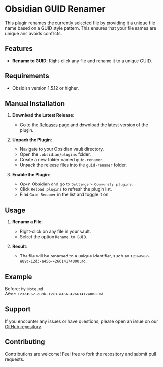 # Obsidian GUID Renamer

This plugin renames the currently selected file by providing it a unique file name based on a GUID style pattern. This ensures that your file names are unique and avoids conflicts.

## Features

- **Rename to GUID**: Right-click any file and rename it to a unique GUID.

## Requirements

- Obsidian version 1.5.12 or higher.

## Manual Installation

1. **Download the Latest Release**:
   - Go to the [Releases](https://github.com/taskscape/ObsidianUniqueFileName/releases) page and download the latest version of the plugin.

2. **Unpack the Plugin**:
   - Navigate to your Obsidian vault directory.
   - Open the `.obsidian/plugins` folder.
   - Create a new folder named `guid-renamer`.
   - Unpack the release files into the `guid-renamer` folder.

3. **Enable the Plugin**:
   - Open Obsidian and go to `Settings` > `Community plugins`.
   - Click `Reload plugins` to refresh the plugin list.
   - Find `Guid Renamer` in the list and toggle it on.

## Usage

1. **Rename a File**:
   - Right-click on any file in your vault.
   - Select the option `Rename to GUID`.

2. **Result**:
   - The file will be renamed to a unique identifier, such as `123e4567-e89b-12d3-a456-426614174000.md`.

## Example

Before: `My Note.md`  
After: `123e4567-e89b-12d3-a456-426614174000.md`

## Support

If you encounter any issues or have questions, please open an issue on our [GitHub repository](https://github.com/taskscape/ObsidianUniqueFileName).

## Contributing

Contributions are welcome! Feel free to fork the repository and submit pull requests.
